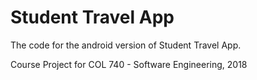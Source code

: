 Student Travel App
=============================

The code for the android version of Student Travel App.

Course Project for COL 740 - Software Engineering, 2018
